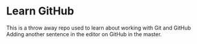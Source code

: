 # Learn GitHub
This is a throw away repo used to learn about working with Git and GitHub
Adding another sentence in the editor on GitHub in the master.
